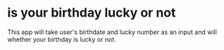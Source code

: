 # is your birthday lucky or not
 This app will take user's birthdate and lucky number as an input and will whether your birthday is lucky or not.

